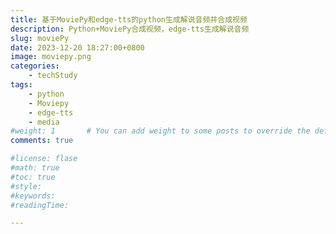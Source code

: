 ```yaml
---
title: 基于MoviePy和edge-tts的python生成解说音频并合成视频
description: Python+MoviePy合成视频，edge-tts生成解说音频
slug: moviePy
date: 2023-12-20 18:27:00+0800
image: moviepy.png
categories:
    - techStudy
tags:
    - python
    - Moviepy
    - edge-tts
    - media
#weight: 1       # You can add weight to some posts to override the default sorting (date descending)
comments: true

#license: flase
#math: true
#toc: true
#style: 
#keywords:
#readingTime:

---
```

# 